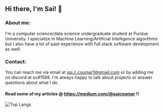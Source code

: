 ## Hi there, I'm Sai! 👋

### About me:
I'm a computer science/data science undergraduate student at Purdue University. I specialize in Machine Learning/Artificial Intelligence algorithms but I also have a lot of past experience with full stack software development as well! 

### Contact:
You can reach me via email at sai.c.coumar1@gmail.com or by adding me on discord at sc#1568. I'm always happy to talk about projects or answer questions about what I do. 

#### Read some of my articles @ https://medium.com/@saicoumar !!

![Top Langs](https://github-readme-stats.vercel.app/api/top-langs/?username=saiccoumar&langs_count=5&layout=donut&theme=highcontrast)

<meta name="google-site-verification" content="_kEeJpdCn3PTOdeQZqUOWVckfYBLznFqrcyQdlckI28" />
<!--
**saiccoumar/saiccoumar** is a ✨ _special_ ✨ repository because its `README.md` (this file) appears on your GitHub profile.

Here are some ideas to get you started:

- 🔭 I’m currently working on ...
- 🌱 I’m currently learning ...
- 👯 I’m looking to collaborate on ...
- 🤔 I’m looking for help with ...
- 💬 Ask me about ...
- 📫 How to reach me: ...
- 😄 Pronouns: ...
- ⚡ Fun fact: ...
-->

